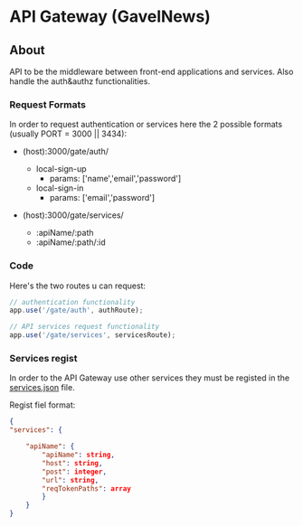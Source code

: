 # API Gateway (GavelNews)

## About
API to be the middleware between front-end applications and services. Also handle the auth&authz functionalities.

### Request Formats
In order to request authentication or services here the 2 possible formats (usually PORT = 3000 || 3434):

- (host):3000/gate/auth/
	- local-sign-up
		- params: ['name','email','password']
	- local-sign-in
		- params: ['email','password']

- (host):3000/gate/services/
	- :apiName/:path
	- :apiName/:path/:id

### Code
Here's the two routes u can request:

```js
// authentication functionality
app.use('/gate/auth', authRoute);

// API services request functionality 
app.use('/gate/services', servicesRoute);
```

### Services regist
In order to the API Gateway use other services they must be registed in the [services.json](https://github.com/botclimber/gavelnews/tree/main/api-gateway/routes/services/services.json) file.

Regist fiel format:
```json 
{
"services": {

	"apiName": {
		"apiName": string, 
		"host": string,
		"post": integer,
		"url": string,
		"reqTokenPaths": array
		}	
	}
}
```

